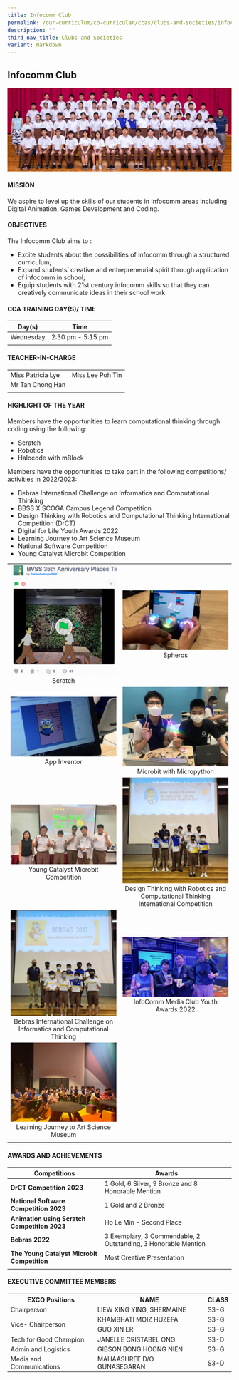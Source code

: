 ```yaml
---
title: Infocomm Club
permalink: /our-curriculum/co-curricular/ccas/clubs-and-societies/infocomm-club/
description: ""
third_nav_title: Clubs and Societies
variant: markdown
---
```

## **Infocomm Club**

![](/images/CCA%20Page/Group%20Photo/infocomm%20club%20_formal.jpg)

#### MISSION

We aspire to level up the skills of our students in Infocomm areas including Digital Animation, Games Development and Coding.

#### OBJECTIVES

The Infocomm Club aims to :  

*   Excite students about the possibilities of infocomm through a structured curriculum;
*   Expand students’ creative and entrepreneurial spirit through application of infocomm in school;
*   Equip students with 21st century infocomm skills so that they can creatively communicate ideas in their school work

#### CCA TRAINING DAY(S)/ TIME

| Day(s) | Time |
| --- | --- | 
| Wednesday | 2:30 pm - 5:15 pm |
| | |

#### TEACHER-IN-CHARGE

| | |
| --- | --- |
| Miss Patricia Lye | Miss Lee Poh Tin |
| Mr Tan Chong Han |
| | |

#### HIGHLIGHT OF THE YEAR

Members have the opportunities to learn computational thinking through coding using the following:  

*   Scratch
*   Robotics
*   Halocode with mBlock

  
Members have the opportunities to take part in the following competitions/ activities in 2022/2023:  

*   Bebras International Challenge on Informatics and Computational Thinking
*   BBSS X SCOGA Campus Legend Competition
*   Design Thinking with Robotics and Computational Thinking International Competition (DrCT)
*   Digital for Life Youth Awards 2022
*   Learning Journey to Art Science Museum
*   National Software Competition
*   Young Catalyst Microbit Competition

| | | 
| --- | --- |
| ![](/images/2021-scratch-1-287x300.png) <br> <center>Scratch</center> | ![](/images/2021-spheros-1-300x169.jpg) <br> <center>Spheros</center> 
| ![](/images/2021-App-inventor-1-300x169.jpg) <br> <center> App Inventor </center> | ![](/images/2021-microbit-1-300x225.jpg) <br> <center> Microbit with Micropython </center> 
| ![](/images/mgs%20microbit.jpeg) <br> <center> Young Catalyst Microbit Competition </center> | ![](/images/DrCT.jpeg) <br> <center> Design Thinking with Robotics and Computational Thinking International Competition </center> 
| ![](/images/bebras.jpeg) <br> <center> Bebras International Challenge on Informatics and Computational Thinking </center> | ![](/images/Infocomm%20Media%20Club%20Youth%20Awards%202022.jpeg)<br><center> InfoComm Media Club Youth Awards 2022 </center>
|![](/images/CCA%20Page/Clubs%20and%20Societies/Infocomm%20Club/infocomm%20img_4320.jpg)<br><center>Learning Journey to Art Science Museum </center>|
| | | 



#### AWARDS AND ACHIEVEMENTS


| Competitions | Awards  | 
| -------- | -------- | 
|  **DrCT Competition 2023**    | 1 Gold, 6 Silver, 9 Bronze and 8 Honorable Mention    |
|  **National Software Competition 2023**    | 1 Gold and 2 Bronze    |
|  **Animation using Scratch Competition 2023**    | Ho Le Min - Second Place    |
|  **Bebras 2022**    | 3 Exemplary, 3 Commendable, 2 Outstanding, 3 Honorable Mention    |
|  **The Young Catalyst Microbit Competition**     | Most Creative Presentation     |
|  |  |


#### EXECUTIVE COMMITTEE MEMBERS 

<table>
	<tbody><tr>
		<th> EXCO Positions </th>
		<th> NAME </th>
		<th> CLASS </th>
	</tr>
	<tr>
		<td> Chairperson </td>
		<td>LIEW XING YING, SHERMAINE </td>
		<td> S3-G </td>
	</tr>
	<tr> 
		<td rowspan="2"> Vice- Chairperson </td>
		<td> KHAMBHATI MOIZ HUZEFA </td>
		<td> S3-G </td>
	</tr>
	<tr>
		<td> GUO XIN ER</td>
		<td> S3-G </td>
	</tr>
			<tr>
		<td> Tech for Good Champion </td>
		<td>JANELLE CRISTABEL ONG </td>
		<td> S3-D </td>
	</tr>
		<tr>
	<td> Admin and Logistics</td>
		<td>GIBSON BONG HOONG NIEN </td>
		<td> S3-G </td>
	</tr>
				<tr>
	<td> Media and Communications</td>
		<td>MAHAASHREE D/O GUNASEGARAN </td>
		<td> S3-D </td>
	</tr>
	<tr></tr>
</tbody></table>